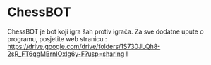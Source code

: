 # ChessBOT
ChessBOT je bot koji igra šah protiv igrača. Za sve dodatne upute o programu, posjetite web stranicu : https://drive.google.com/drive/folders/1S730JLQh8-2sR_FT6qgMBrnIOxIg6y-F?usp=sharing !